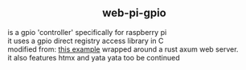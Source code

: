 <h2 align="center">
    web-pi-gpio
</h2>

is a gpio 'controller' specifically for raspberry pi  
it uses a gpio direct registry access library in C  
modified from: [this example](https://elinux.org/RPi_GPIO_Code_Samples#Direct_register_access) 
wrapped around a rust axum web server.  
it also features htmx and yata yata too be continued



